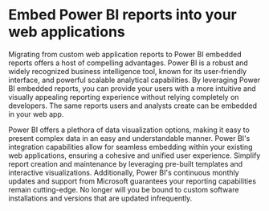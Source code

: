 # Embed Power BI reports into your web applications

Migrating from custom web application reports to Power BI embedded reports offers a host of compelling advantages. Power BI is a robust and widely recognized business intelligence tool, known for its user-friendly interface, and powerful scalable analytical capabilities. By leveraging Power BI embedded reports, you can provide your users with a more intuitive and visually appealing reporting experience without relying completely on developers. The same reports users and analysts create can be embedded in your web app.  

Power BI offers a plethora of data visualization options, making it easy to present complex data in an easy and understandable manner. Power BI's integration capabilities allow for seamless embedding within your existing web applications, ensuring a cohesive and unified user experience. Simplify report creation and maintenance by leveraging pre-built templates and interactive visualizations. Additionally, Power BI's continuous monthly updates and support from Microsoft guarantees your reporting capabilities remain cutting-edge. No longer will you be bound to custom software installations and versions that are updated infrequently.


